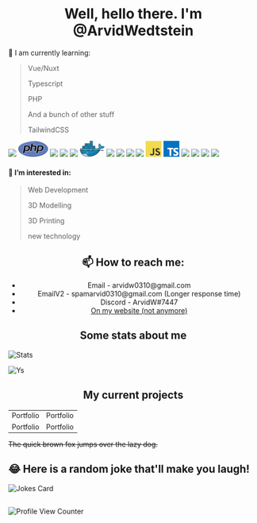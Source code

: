 
<h1 align="center">Well, hello there. I'm @ArvidWedtstein</h1>

🌱 I am currently learning:
> Vue/Nuxt
> 
> Typescript
> 
> PHP
> 
> And a bunch of other stuff
> 
> TailwindCSS
> 
> 

<a href="https://www.drupal.org/" title="Drupal"><img src="icons/drupal.png" /></a>
<a href="https://www.php.net/" title="PHP"><img src="icons/php.png" /></a>
<a href="https://getcomposer.org/" title="Composer"><img src="icons/composer.png" /></a>
<a href="https://www.python.org/" title="Python"><img src="icons/python.png" /></a>
<a href="https://git-scm.com/" title="Git"><img src="icons/git.png" /></a>
<a href="https://www.docker.com/" title="Docker"><img src="icons/docker.png" /></a>
<a href="https://github.com/" title="GitHub"><img src="icons/github.png" /></a>
<a href="https://gitlab.com/" title="GitLab"><img src="icons/gitlab.png" /></a>
<a href="https://www.terraform.io/" title="Terraform"><img src="icons/terraform.png" /></a>
<a href="https://www.ansible.com/" title="Ansible"><img src="icons/ansible.png" /></a>
<a href="https://en.wikipedia.org/wiki/JavaScript" title="JavaScript"><img src="icons/javascript.png" /></a>
<a href="https://www.typescriptlang.org/" title="TypeScript"><img src="icons/typescript.png" /></a>
<a href="https://www.mysql.com/" title="MySQL"><img src="icons/mysql.png" /></a>
<a href="https://mariadb.org/" title="MariaDB"><img src="icons/mariadb.png" /></a>
<a href="https://code.visualstudio.com/" title="Visual Studio Code"><img src="icons/vscode.png" /></a>
<a href="https://www.jetbrains.com/phpstorm/" title="PHPStorm"><img src="icons/phpstorm.png" /></a>

#### 👀 I’m interested in:
> Web Development
> 
> 3D Modelling
> 
> 3D Printing
> 
> new technology

<h2 align="center">📫 How to reach me: </h6>
<ul align="center">
  <li align="center">Email - arvidw0310@gmail.com</li>
  <li align="center">EmailV2 - spamarvid0310@gmail.com (Longer response time)</li>
  <li align="center">Discord - ArvidW#7447</li>
  <li align="center"><a href="https://nuxtarvidw.netlify.app">On my website (not anymore)</a></li>
</ul>



<h2 align="center">Some stats about me</h2>

![Stats](https://github-readme-stats.vercel.app/api?username=ArvidWedtstein&show_icons=true&count_private=true&theme=dark)

![Ys](https://github-readme-stats.vercel.app/api/top-langs/?username=arvidwedtstein&theme=dark)


<h2 align="center">My current projects</h2>

<table align="center">
  <tr>
    <td>
      Portfolio
    </td>
    <td>
      Portfolio
    </td>
  </tr>
  <tr>
    <td>
      Portfolio
    </td>
    <td>
      Portfolio
    </td>
  </tr>
</table>

~~The quick brown fox jumps over the lazy dog.~~

## 😂 Here is a random joke that'll make you laugh!
![Jokes Card](https://readme-jokes.vercel.app/api)
##
![Profile View Counter](https://komarev.com/ghpvc/?username=arvidwedtstein)

